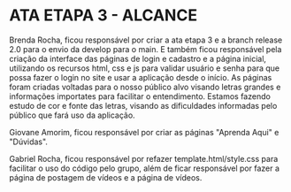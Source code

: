 # ATA ETAPA 3 - ALCANCE

Brenda Rocha, ficou responsável por criar a ata etapa 3 e a branch release 2.0 para o envio da develop para o main. E também ficou responsável pela criação da interface das páginas de login e cadastro e a página inicial, utilizando os recursos html, css e js para validar usuário e senha para que possa fazer o login no site e usar a aplicação desde o início. As páginas foram criadas voltadas para o nosso público alvo visando letras grandes e informações importates para facilitar o entendimento. Estamos fazendo estudo de cor e fonte das letras, visando as dificuldades informadas pelo público que fará uso da aplicação.

Giovane Amorim, ficou responsável por criar as páginas "Aprenda Aqui" e "Dúvidas".

Gabriel Rocha, ficou responsável por refazer template.html/style.css para facilitar o uso do código pelo grupo, além de ficar responsável por fazer a página de postagem de vídeos e a página de vídeos.
